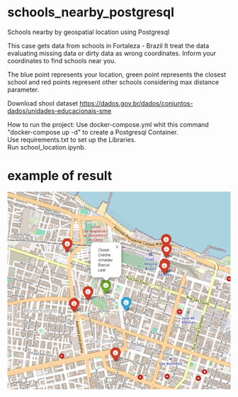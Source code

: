 # schools_nearby_postgresql

Schools nearby by geospatial location using Postgresql

This case gets data from schools in Fortaleza - Brazil It treat the data evaluating missing data or dirty data as wrong coordinates. Inform your coordinates to find schools near you.

The blue point represents your location, green point represents the closest school and red points represent other schools considering max distance parameter.

Download shool dataset
https://dados.gov.br/dados/conjuntos-dados/unidades-educacionais-sme

How to run the project:
Use docker-compose.yml whit this command "docker-compose up -d" to create a Postgresql Container.<br />
Use requirements.txt to set up the Libraries.<br />
Run school_location.ipynb.

# example of result

![My Image](example.png)
